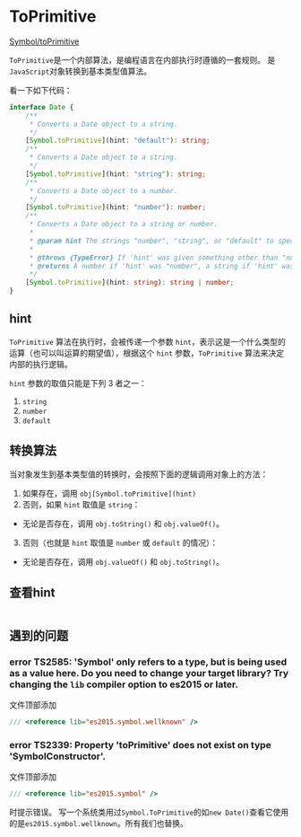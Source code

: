 <!--
 * @Author: tangdaoyong
 * @Date: 2020-12-22 17:37:26
 * @LastEditors: tangdaoyong
 * @LastEditTime: 2020-12-23 09:42:09
 * @Description: ToPrimitive
-->

# ToPrimitive

[Symbol/toPrimitive](https://developer.mozilla.org/zh-CN/docs/Web/JavaScript/Reference/Global_Objects/Symbol/toPrimitive)

`ToPrimitive`是一个内部算法，是编程语言在内部执行时遵循的一套规则。
是`JavaScript`对象转换到基本类型值算法。

看一下如下代码：
```ts
interface Date {
    /**
     * Converts a Date object to a string.
     */
    [Symbol.toPrimitive](hint: "default"): string;
    /**
     * Converts a Date object to a string.
     */
    [Symbol.toPrimitive](hint: "string"): string;
    /**
     * Converts a Date object to a number.
     */
    [Symbol.toPrimitive](hint: "number"): number;
    /**
     * Converts a Date object to a string or number.
     *
     * @param hint The strings "number", "string", or "default" to specify what primitive to return.
     *
     * @throws {TypeError} If 'hint' was given something other than "number", "string", or "default".
     * @returns A number if 'hint' was "number", a string if 'hint' was "string" or "default".
     */
    [Symbol.toPrimitive](hint: string): string | number;
}
```



## hint

`ToPrimitive` 算法在执行时，会被传递一个参数 `hint`，表示这是一个什么类型的运算（也可以叫运算的期望值），根据这个 `hint` 参数，`ToPrimitive` 算法来决定内部的执行逻辑。

`hint` 参数的取值只能是下列 3 者之一：

1. `string`
2. `number`
3. `default`

## 转换算法

当对象发生到基本类型值的转换时，会按照下面的逻辑调用对象上的方法：

1. 如果存在，调用 `obj[Symbol.toPrimitive](hint)`
2. 否则，如果 `hint` 取值是 `string`：
* 无论是否存在，调用 `obj.toString()` 和 `obj.valueOf()`。
3. 否则（也就是 `hint` 取值是 `number` 或 `default` 的情况）：
* 无论是否存在，调用 `obj.valueOf()` 和 `obj.toString()`。

## 查看hint
```ts

```

## 遇到的问题

### error TS2585: 'Symbol' only refers to a type, but is being used as a value here. Do you need to change your target library? Try changing the `lib` compiler option to es2015 or later.

文件顶部添加
```ts
/// <reference lib="es2015.symbol.wellknown" />
```

### error TS2339: Property 'toPrimitive' does not exist on type 'SymbolConstructor'.

文件顶部添加
```ts
/// <reference lib="es2015.symbol" />
```
时提示错误。
写一个系统类用过`Symbol.ToPrimitive`的如`new Date()`查看它使用的是`es2015.symbol.wellknown`。所有我们也替换。 